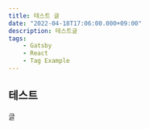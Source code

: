 ```yaml
---
title: 테스트 글
date: "2022-04-18T17:06:00.000+09:00"
description: 테스트글
tags:
    - Gatsby
    - React
    - Tag Example
---
```


## 테스트

글